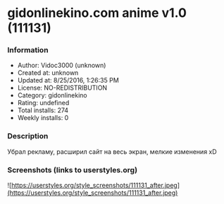 # gidonlinekino.com anime v1.0 (111131)

### Information
- Author: Vidoc3000 (unknown)
- Created at: unknown
- Updated at: 8/25/2016, 1:26:35 PM
- License: NO-REDISTRIBUTION
- Category: gidonlinekino
- Rating: undefined
- Total installs: 274
- Weekly installs: 0


### Description
Убрал рекламу, расширил сайт на весь экран, мелкие изменения xD


### Screenshots (links to userstyles.org)
![https://userstyles.org/style_screenshots/111131_after.jpeg](https://userstyles.org/style_screenshots/111131_after.jpeg)


